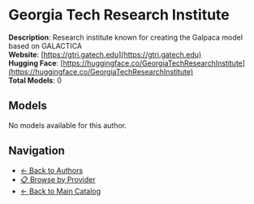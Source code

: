 # Georgia Tech Research Institute

**Description**: Research institute known for creating the Galpaca model based on GALACTICA  
**Website**: [https://gtri.gatech.edu](https://gtri.gatech.edu)  
**Hugging Face**: [https://huggingface.co/GeorgiaTechResearchInstitute](https://huggingface.co/GeorgiaTechResearchInstitute)  
**Total Models**: 0

## Models

No models available for this author.

## Navigation

- [← Back to Authors](../README.md)
- [📋 Browse by Provider](../../providers/README.md)
- [← Back to Main Catalog](../../README.md)
